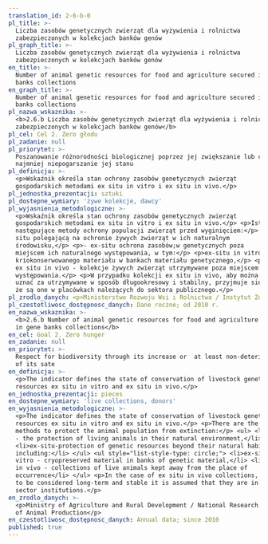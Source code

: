 ```yaml
---
translation_id: 2-6-b-0
pl_title: >-
  Liczba zasobów genetycznych zwierząt dla wyżywienia i rolnictwa
  zabezpieczonych w kolekcjach banków genów
pl_graph_title: >-
  Liczba zasobów genetycznych zwierząt dla wyżywienia i rolnictwa
  zabezpieczonych w kolekcjach banków genów
en_title: >-
  Number of animal genetic resources for food and agriculture secured in gene
  banks collections
en_graph_title: >-
  Number of animal genetic resources for food and agriculture secured in gene
  banks collections
pl_nazwa_wskaznika: >-
  <b>2.6.b Liczba zasobów genetycznych zwierząt dla wyżywienia i rolnictwa
  zabezpieczonych w kolekcjach banków genów</b>
pl_cel: Cel 2. Zero głodu
pl_zadanie: null
pl_priorytet: >-
  Poszanowanie różnorodności biologicznej poprzez jej zwiększanie lub co
  najmniej niepogarszanie jej stanu
pl_definicja: >-
  <p>Wskaźnik określa stan ochrony zasobów genetycznych zwierząt
  gospodarskich metodami ex situ in vitro i ex situ in vivo.</p>
pl_jednostka_prezentacji: sztuki
pl_dostepne_wymiary: 'żywe kolekcje, dawcy'
pl_wyjasnienia_metodologiczne: >-
  <p>Wskaźnik określa stan ochrony zasobów genetycznych zwierząt
  gospodarskich metodami ex situ in vitro i ex situ in vivo.</p> <p>Istnieją
  następujące metody ochrony populacji zwierząt przed wyginięciem:</p> <p>- in
  situ polegającą na ochronie żywych zwierząt w ich naturalnym
  środowisku,</p> <p>- ex-situ ochrona zasobów;w genetycznych poza
  miejscem ich naturalnego występowania, w tym:</p> <p>ex-situ in vitro -
  kriokonserwowanego materiału w bankach materiału genetycznego,</p> <p>
  ex situ in vivo - kolekcje żywych zwierząt utrzymywane poza miejscem
  występowania.</p> <p>W przypadku kolekcji ex situ in vivo, aby można je było
  uznać za utrzymywane w sposób długookresowy i stabilny, przyjmuje sie,
  że są one w placówkach należących do sektora publicznego.</p>
pl_zrodlo_danych: <p>Ministerstwo Rozwoju Wsi i Rolnictwa / Instytut Zootechniki</p>
pl_czestotliwosc_dostępnosc_danych: Dane roczne; od 2010 r.
en_nazwa_wskaznika: >-
  <b>2.6.b Number of animal genetic resources for food and agriculture secured
  in gene banks collections</b>
en_cel: Goal 2. Zero hunger
en_zadanie: null
en_priorytet: >-
  Respect for biodiversity through its increase or  at least non-deterioration
  of its sate
en_definicja: >-
  <p>The indicator defines the state of conservation of livestock genetic
  resources ex situ in vitro and ex situ in vivo.</p>
en_jednostka_prezentacji: pieces
en_dostepne_wymiary: 'live collections, donors'
en_wyjasnienia_metodologiczne: >-
  <p>The indicator defines the state of conservation of livestock genetic
  resources ex situ in vitro and ex situ in vivo.</p> <p>There are the following
  methods to protect the animal population from extinction:</p> <ul> <li>in situ
  - the protection of living animals in their natural environment,</li>
  <li>ex-situ-protection of genetic resources beyond their natural habitat,
  including:</li> </ul> <ul style="list-style-type: circle;"> <li>ex-situ in
  vitro - cryopreserved material in banks of genetic material,</li> <li>ex situ
  in vivo - collections of live animals kept away from the place of
  occurrence</li> </ul> <p>In the case of ex situ in vivo collections, in order
  to be considered long-term and stable it is assumed that they are in public
  sector institutions.</p>
en_zrodlo_danych: >-
  <p>Ministry of Agriculture and Rural Development / National Research Institute
  of Animal Production</p>
en_czestotliwosc_dostępnosc_danych: Annual data; since 2010
published: true
---
```

